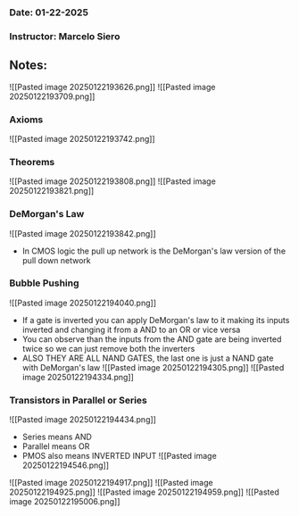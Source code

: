 ### Date: 01-22-2025
### Instructor: Marcelo Siero


## Notes:

![[Pasted image 20250122193626.png]]
![[Pasted image 20250122193709.png]]
### Axioms
![[Pasted image 20250122193742.png]]
### Theorems
![[Pasted image 20250122193808.png]]
![[Pasted image 20250122193821.png]]
### DeMorgan's Law
![[Pasted image 20250122193842.png]]
- In CMOS logic the pull up network is the DeMorgan's law version of the pull down network
### Bubble Pushing
![[Pasted image 20250122194040.png]]
- If a gate is inverted you can apply DeMorgan's law to it making its inputs inverted and changing it from a AND to an OR or vice versa
- You can observe than the inputs from the AND gate are being inverted twice so we can just remove both the inverters
- ALSO THEY ARE ALL NAND GATES, the last one is just a NAND gate with DeMorgan's law
![[Pasted image 20250122194305.png]]
![[Pasted image 20250122194334.png]]
### Transistors in Parallel or Series
![[Pasted image 20250122194434.png]]
- Series means AND
- Parallel means OR
- PMOS also means INVERTED INPUT
![[Pasted image 20250122194546.png]]

![[Pasted image 20250122194917.png]]
![[Pasted image 20250122194925.png]]
![[Pasted image 20250122194959.png]]
![[Pasted image 20250122195006.png]]


